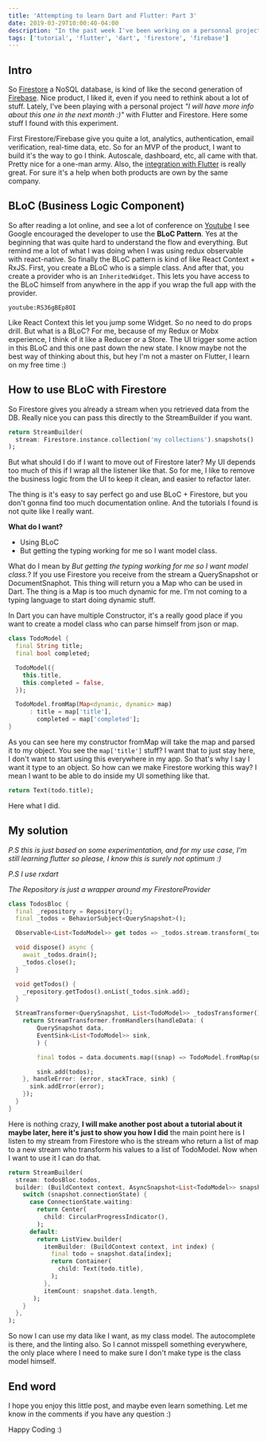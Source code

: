 ```yaml
---
title: 'Attempting to learn Dart and Flutter: Part 3'
date: 2019-03-29T10:00:40-04:00
description: "In the past week I've been working on a personnal project using Flutter and Firestore. In this post will show how I did match the BLoC pattern with Firestore"
tags: ['tutorial', 'flutter', 'dart', 'firestore', 'firebase']
---
```


## Intro

So [Firestore](https://firebase.google.com/docs/firestore/) a NoSQL database, is kind of like the second generation of [Firebase](https://firebase.google.com/). Nice product, I liked it, even if you need to rethink about a lot of stuff. Lately, I've been playing with a personal project *"I will have more info about this one in the next month :)"* with Flutter and Firestore. Here some stuff I found with this experiment.

First Firestore/Firebase give you quite a lot, analytics, authentication, email verification, real-time data, etc. So for an MVP of the product, I want to build it's the way to go I think. Autoscale, dashboard, etc, all came with that. Pretty nice for a one-man army. Also, the [integration with Flutter](https://pub.dartlang.org/packages/cloud_firestore) is really great. For sure it's a help when both products are own by the same company.

## BLoC (Business Logic Component)

So after reading a lot online, and see a lot of conference on [Youtube](https://youtu.be/RS36gBEp8OI) I see Google encouraged the developer to use the **BLoC Pattern**. Yes at the beginning that was quite hard to understand the flow and everything. But remind me a lot of what I was doing when I was using redux observable with react-native. So finally the BLoC pattern is kind of like React Context + RxJS. First, you create a BLoC who is a simple class. And after that, you create a provider who is an `InheritedWidget`. This lets you have access to the BLoC himself from anywhere in the app if you wrap the full app with the provider.

`youtube:RS36gBEp8OI`

Like React Context this let you jump some Widget. So no need to do props drill. But what is a BLoC? For me, because of my Redux or Mobx experience, I think of it like a Reducer or a Store. The UI trigger some action in this BLoC and this one past down the new state. I know maybe not the best way of thinking about this, but hey I'm not a master on Flutter, I learn on my free time :)

## How to use BLoC with Firestore

So Firestore gives you already a stream when you retrieved data from the DB. Really nice you can pass this directly to the StreamBuilder if you want.

```dart
return StreamBuilder(
  stream: Firestore.instance.collection('my collections').snapshots()
);
```

But what should I do if I want to move out of Firestore later? My UI depends too much of this if I wrap all the listener like that. So for me, I like to remove the business logic from the UI to keep it clean, and easier to refactor later.

The thing is it's easy to say perfect go and use BLoC + Firestore, but you don't gonna find too much documentation online. And the tutorials I found is not quite like I really want.

**What do I want?**

- Using BLoC
- But getting the typing working for me so I want model class.

What do I mean by *But getting the typing working for me so I want model class.*? If you use Firestore you receive from the stream a QuerySnapshot or DocumentSnaphot. This thing will return you a Map who can be used in Dart. The thing is a Map is too much dynamic for me. I'm not coming to a typing language to start doing dynamic stuff.

In Dart you can have multiple Constructor, it's a really good place if you want to create a model class who can parse himself from json or map.

```dart
class TodoModel {
  final String title;
  final bool completed;

  TodoModel({
    this.title,
    this.completed = false,
  });

  TodoModel.fromMap(Map<dynamic, dynamic> map)
      : title = map['title'],
        completed = map['completed'];
}
```

As you can see here my constructor fromMap will take the map and parsed it to my object. You see the `map['title']` stuff? I want that to just stay here, I don't want to start using this everywhere in my app. So that's why I say I want it type to an object. So how can we make Firestore working this way? I mean I want to be able to do inside my UI something like that.

```dart
return Text(todo.title);
```

Here what I did.

## My solution

*P.S this is just based on some experimentation, and for my use case, I'm still learning flutter so please, I know this is surely not optimum :)*

*P.S I use rxdart*

*The Repository is just a wrapper around my FirestoreProvider*

```dart
class TodosBloc {
  final _repository = Repository();
  final _todos = BehaviorSubject<QuerySnapshot>();

  Observable<List<TodoModel>> get todos => _todos.stream.transform(_todosTransformer());

  void dispose() async {
    await _todos.drain();
    _todos.close();
  }

  void getTodos() {
    _repository.getTodos().onList(_todos.sink.add);
  }

  StreamTransformer<QuerySnapshot, List<TodoModel>> _todosTransformer() {
    return StreamTransformer.fromHandlers(handleData: (
        QuerySnapshot data,
        EventSink<List<TodoModel>> sink,
        ) {

        final todos = data.documents.map((snap) => TodoModel.fromMap(snap.data)).toList();

        sink.add(todos);
    }, handleError: (error, stackTrace, sink) {
      sink.addError(error);
    });
  }
}
```

Here is nothing crazy, **I will make another post about a tutorial about it maybe later, here it's just to show you how I did** the main point here is I listen to my stream from Firestore who is the stream who return a list of map to a new stream who transform his values to a list of TodoModel. Now when I want to use it I can do that.

```dart
return StreamBuilder(
  stream: todosBloc.todos,
  builder: (BuildContext context, AsyncSnapshot<List<TodoModel>> snapshot) {
    switch (snapshot.connectionState) {
      case ConnectionState.waiting:
        return Center(
          child: CircularProgressIndicator(),
        );
      default:
        return ListView.builder(
          itemBuilder: (BuildContext context, int index) {
            final todo = snapshot.data[index];
            return Container(
              child: Text(todo.title),
            );
          },
          itemCount: snapshot.data.length,
       );
    }
  },
);
```

So now I can use my data like I want, as my class model. The autocomplete is there, and the linting also. So I cannot misspell something everywhere, the only place where I need to make sure I don't make type is the class model himself.

## End word

I hope you enjoy this little post, and maybe even learn something. Let me know in the comments if you have any question :)

Happy Coding :)